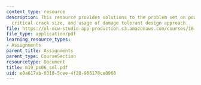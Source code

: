 ```yaml
---
content_type: resource
description: This resource provides solutions to the problem set on power density,
  critical crack size, and usage of damage tolerant design approach.
file: https://ol-ocw-studio-app-production.s3.amazonaws.com/courses/16-01-unified-engineering-i-ii-iii-iv-fall-2005-spring-2006/e0a617ab03185cee4f28986178ce0968_m19_ps06_sol.pdf
file_type: application/pdf
learning_resource_types:
- Assignments
parent_title: Assignments
parent_type: CourseSection
resourcetype: Document
title: m19_ps06_sol.pdf
uid: e0a617ab-0318-5cee-4f28-986178ce0968
---
```

